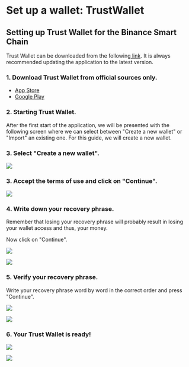 # Set up a wallet: TrustWallet

## Setting up Trust Wallet for the Binance Smart Chain

Trust Wallet can be downloaded from the following[ link](https://share.trustwallet.com/kuBobNL1Mab). It is always recommended updating the application to the latest version.  




### 1. Download Trust Wallet from official sources only.

* [App Store](https://apps.apple.com/app/trust-ethereum-wallet/id1288339409)
* [Google Play](https://play.google.com/store/apps/details?id=com.wallet.crypto.trustapp)

### 

### 2. Starting Trust Wallet.

After the first start of the application, we will be presented with the following screen where we can select between "Create a new wallet" or "Import" an existing one. For this guide, we will create a new wallet.



### 3. Select "Create a new wallet".



![](https://user-images.githubusercontent.com/79335891/108876340-6adddd00-75fe-11eb-8726-9d7b82e7ef48.png)

### 

### 3. Accept the terms of use and click on "Continue".



![](https://user-images.githubusercontent.com/79335891/108876346-6b767380-75fe-11eb-8e60-0ad2168cbcf9.png)

### 

### 4. Write down your recovery phrase.

Remember that losing your recovery phrase will probably result in losing your wallet access and thus, your money. 

Now click on "Continue".



![](https://user-images.githubusercontent.com/79335891/108876348-6c0f0a00-75fe-11eb-82ef-c52f4cd854bd.png)

![](https://user-images.githubusercontent.com/79335891/108876350-6c0f0a00-75fe-11eb-9f16-b690b89e08c0.png)

### 

### 5.    Verify your recovery phrase.

Write your recovery phrase word by word in the correct order and press "Continue".



![](https://user-images.githubusercontent.com/79335891/108876351-6ca7a080-75fe-11eb-9307-c1411f2a99b9.png)

![](https://user-images.githubusercontent.com/79335891/108876353-6ca7a080-75fe-11eb-8b70-cf69ff6df103.png)

### 

### 6. Your Trust Wallet is ready!

 

![](https://user-images.githubusercontent.com/79335891/108876357-6d403700-75fe-11eb-9ba2-30c231cd9be2.png)

![](https://user-images.githubusercontent.com/79335891/108876359-6d403700-75fe-11eb-80f2-45b1dba7bf70.png)







